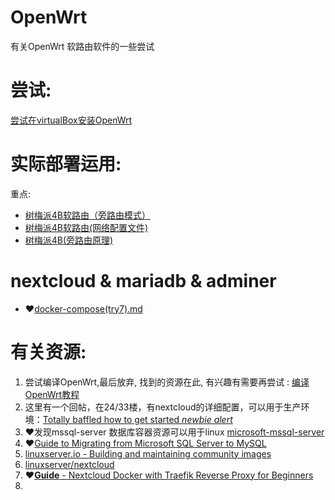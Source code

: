 # OpenWrt

有关OpenWrt 软路由软件的一些尝试
# 尝试:
[尝试在virtualBox安装OpenWrt](https://github.com/AaG7xNnrgbzeyqc5woPS/OpenWrt/blob/master/%E7%BC%96%E8%AF%91OpenWrt%E6%95%99%E7%A8%8B.md)

# 实际部署运用:
重点: 
 - [树梅派4B软路由（旁路由模式）](https://github.com/AaG7xNnrgbzeyqc5woPS/OpenWrt/blob/master/%E6%A0%91%E6%A2%85%E6%B4%BE4B%E8%BD%AF%E8%B7%AF%E7%94%B1%EF%BC%88%E6%97%81%E8%B7%AF%E7%94%B1%E6%A8%A1%E5%BC%8F%EF%BC%89.md)
 - [树梅派4B软路由(网络配置文件)](https://github.com/AaG7xNnrgbzeyqc5woPS/OpenWrt/blob/master/%E6%A0%91%E6%A2%85%E6%B4%BE4B%E8%BD%AF%E8%B7%AF%E7%94%B1(%E7%BD%91%E7%BB%9C%E9%85%8D%E7%BD%AE%E6%96%87%E4%BB%B6).md)
 - [树梅派4B(旁路由原理)](https://github.com/AaG7xNnrgbzeyqc5woPS/OpenWrt/blob/master/%E6%A0%91%E6%A2%85%E6%B4%BE4B%E6%97%81%E8%B7%AF%E7%94%B1%E5%8E%9F%E7%90%86.md)

# nextcloud & mariadb & adminer
 - ♥️[docker-compose(try7).md](https://github.com/AaG7xNnrgbzeyqc5woPS/OpenWrt/blob/master/docker-compose(try7).md)

# 有关资源:
1. 尝试编译OpenWrt,最后放弃, 找到的资源在此, 有兴趣有需要再尝试 : [编译OpenWrt教程](https://github.com/AaG7xNnrgbzeyqc5woPS/OpenWrt/blob/master/%E7%BC%96%E8%AF%91OpenWrt%E6%95%99%E7%A8%8B.md) 
2. 这里有一个回帖，在24/33楼，有nextcloud的详细配置，可以用于生产环境：[Totally baffled how to get started *newbie alert*](https://help.nextcloud.com/t/totally-baffled-how-to-get-started-newbie-alert/112181/24)
3. ❤️发现mssql-server 数据库容器资源可以用于linux [microsoft-mssql-server](https://hub.docker.com/_/microsoft-mssql-server)
4. ❤️[Guide to Migrating from Microsoft SQL Server to MySQL](https://www.mysql.com/why-mysql/white-papers/guide-to-migrating-from-sql-server-to-mysql/)
5. [linuxserver.io - Building and maintaining community images](https://www.linuxserver.io/)
6. [linuxserver/nextcloud](https://hub.docker.com/r/linuxserver/nextcloud)
7. ❤️[**Guide** - Nextcloud Docker with Traefik Reverse Proxy for Beginners](https://www.smarthomebeginner.com/traefik-docker-nextcloud/)
8. 
